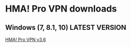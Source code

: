 # HMA! Pro VPN downloads

## Windows (7, 8.1, 10) LATEST VERSION
[HMA! Pro VPN v3.6](https://github.com/milansky/HMA-VPN/raw/master/hma_pro_vpn_setup_v3.6.exe)
